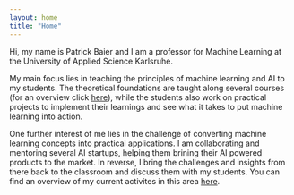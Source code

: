 ```yaml
---
layout: home
title: "Home"
---
```


Hi, my name is Patrick Baier and I am a professor for Machine Learning at the University of Applied Science Karlsruhe.

My main focus lies in teaching the principles of machine learning and AI to my students. The theoretical foundations are taught along several courses 
(for an overview click [here](https://pabair.github.io/courses.html)), while the students also work on practical projects to implement their learnings and see what it takes to put machine learning into action. 

One further interest of me lies in the challenge of converting machine learning concepts into practical applications. I am collaborating and mentoring several AI startups, helping them brining their AI powered products to the market. In reverse, I bring the challenges and insights from there back to the classroom and discuss them with my students.
You can find an overview of my current activites in this area [here](https://pabair.github.io/startups.html). 
